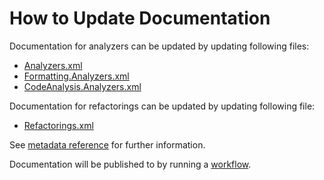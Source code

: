 ﻿# How to Update Documentation

Documentation for analyzers can be updated by updating following files:

- [Analyzers.xml](https://github.com/JosefPihrt/Roslynator/blob/main/src/Analyzers/Analyzers.xml)
- [Formatting.Analyzers.xml](https://github.com/JosefPihrt/Roslynator/blob/main/src/Formatting.Analyzers/Formatting.Analyzers.xml)
- [CodeAnalysis.Analyzers.xml](https://github.com/JosefPihrt/Roslynator/blob/main/src/CodeAnalysis.Analyzers/CodeAnalysis.Analyzers.xml)

Documentation for refactorings can be updated by updating following file:

- [Refactorings.xml](https://github.com/JosefPihrt/Roslynator/blob/main/src/Refactorings/Refactorings.xml)

See [metadata reference](metadata-reference) for further information.

Documentation will be published to by running a [workflow](https://github.com/JosefPihrt/josefpihrt.github.io/actions/workflows/build.yml).
